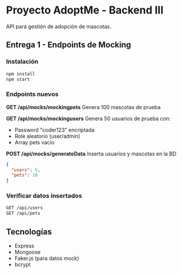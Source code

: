 # Proyecto AdoptMe - Backend III

API para gestión de adopción de mascotas.

## Entrega 1 - Endpoints de Mocking

### Instalación

```bash
npm install
npm start
```

### Endpoints nuevos

**GET /api/mocks/mockingpets**
Genera 100 mascotas de prueba

**GET /api/mocks/mockingusers**
Genera 50 usuarios de prueba con:
- Password "coder123" encriptada
- Role aleatorio (user/admin)
- Array pets vacío

**POST /api/mocks/generateData**
Inserta usuarios y mascotas en la BD
```json
{
  "users": 5,
  "pets": 10
}
```

### Verificar datos insertados
```bash
GET /api/users
GET /api/pets
```

## Tecnologías
- Express
- Mongoose
- Faker.js (para datos mock)
- bcrypt
